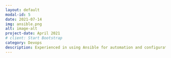 ```yaml
---
layout: default
modal-id: 5
date: 2021-07-14
img: ansible.png
alt: image-alt
project-date: April 2021
# client: Start Bootstrap
category: Devops
description: Experienced in using Ansible for automation and configuration management with over 6 months of hands-on experience. Strong understanding of Ansible playbooks, modules, and inventory management. Skilled in using Ansible for provisioning and managing infrastructure, as well as deploying and configuring applications. Adept at using Ansible in conjunction with other tools such as Docker and AWS. Familiar with best practices for security and efficiency in Ansible, including idempotence and task delegation.
---
```

